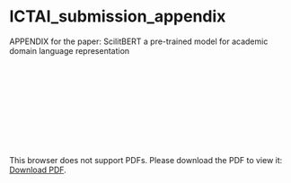 # ICTAI_submission_appendix

APPENDIX for the paper: ScilitBERT a pre-trained model for academic domain language representation []()


<object data="https://github.com/jbdlb/ICTAI_submission_appendix/blob/main/Appendix_paper.pdf" type="application/pdf" width="700px" height="700px">
    <embed src="https://github.com/jbdlb/ICTAI_submission_appendix/blob/main/Appendix_paper.pdf">
        <p>This browser does not support PDFs. Please download the PDF to view it: <a href="http://yoursite.com/the.pdf">Download PDF</a>.</p>
    </embed>
</object>


